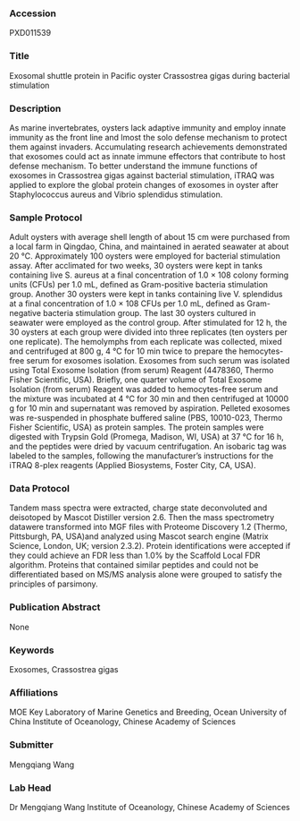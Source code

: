 ### Accession
PXD011539

### Title
Exosomal shuttle protein in Pacific oyster Crassostrea gigas during bacterial stimulation

### Description
As marine invertebrates, oysters lack adaptive immunity and employ innate immunity as the front line and lmost the solo defense mechanism to protect them against invaders. Accumulating research achievements demonstrated that exosomes could act as innate immune effectors that contribute to host defense mechanism. To better understand the immune functions of exosomes in Crassostrea gigas against bacterial stimulation, iTRAQ was applied to explore the global protein changes of exosomes in oyster after Staphylococcus aureus and Vibrio splendidus stimulation.

### Sample Protocol
Adult oysters with average shell length of about 15 cm were purchased from a local farm in Qingdao, China, and maintained in aerated seawater at about 20 ℃. Approximately 100 oysters were employed for bacterial stimulation assay. After acclimated for two weeks, 30 oysters were kept in tanks containing live S. aureus at a final concentration of 1.0 × 108 colony forming units (CFUs) per 1.0 mL, defined as Gram-positive bacteria stimulation group. Another 30 oysters were kept in tanks containing live V. splendidus at a final concentration of 1.0 × 108 CFUs per 1.0 mL, defined as Gram-negative bacteria stimulation group. The last 30 oysters cultured in seawater were employed as the control group. After stimulated for 12 h, the 30 oysters at each group were divided into three replicates (ten oysters per one replicate). The hemolymphs from each replicate was collected, mixed and centrifuged at 800 g, 4 ℃ for 10 min twice to prepare the hemocytes-free serum for exosomes isolation. Exosomes from such serum was isolated using Total Exosome Isolation (from serum) Reagent (4478360, Thermo Fisher Scientific, USA). Briefly, one quarter volume of Total Exosome Isolation (from serum) Reagent was added to hemocytes-free serum and the mixture was incubated at 4 ℃ for 30 min and then centrifuged at 10000 g for 10 min and supernatant was removed by aspiration. Pelleted exosomes was re-suspended in phosphate buffered saline (PBS, 10010-023, Thermo Fisher Scientific, USA) as protein samples. The protein samples were digested with Trypsin Gold (Promega, Madison, WI, USA) at 37 °C for 16 h, and the peptides were dried by vacuum centrifugation. An isobaric tag was labeled to the samples, following the manufacturer’s instructions for the iTRAQ 8-plex reagents (Applied Biosystems, Foster City, CA, USA).

### Data Protocol
Tandem mass spectra were extracted, charge state deconvoluted and deisotoped by Mascot Distiller version 2.6. Then the mass spectrometry datawere transformed into MGF files with Proteome Discovery 1.2 (Thermo, Pittsburgh, PA, USA)and analyzed using Mascot search engine (Matrix Science, London, UK; version 2.3.2). Protein identifications were accepted if they could achieve an FDR less than 1.0% by the Scaffold Local FDR algorithm. Proteins that contained similar peptides and could not be differentiated based on MS/MS analysis alone were grouped to satisfy the principles of parsimony.

### Publication Abstract
None

### Keywords
Exosomes, Crassostrea gigas

### Affiliations
MOE Key Laboratory of Marine Genetics and Breeding, Ocean University of China
Institute of Oceanology, Chinese Academy of Sciences

### Submitter
Mengqiang Wang

### Lab Head
Dr Mengqiang Wang
Institute of Oceanology, Chinese Academy of Sciences


